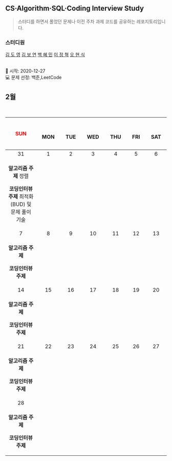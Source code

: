 ## CS·Algorithm·SQL·Coding Interview Study
<blockquote>스터디를 하면서 풀었던 문제나 이전 주차 과제 코드를 공유하는 레포지토리입니다.</blockquote>

### 스터디원

[김 도 영](https://github.com/kimdy003) [김 보 연](https://github.com/bwowby) [백 혜 민](https://github.com/HyeminBaek)
[이 정 혁](https://github.com/wjdgurrj) [오 현 식](https://github.com/guppy-bluegrass)


<br> 📌 시작: 2020-12-27 
<br> 💻 문제 선정: 백준,LeetCode

<h2> 2월 </h2>

<br>

|　  <p style="color:red;">SUN</p>　  |　  MON　  |　  TUE　  |　  WED　  |　  THU　  |　  FRI　  |　  SAT　  |
|:---:|:---:|:---:|:---:|:---:|:---:|:---:|
|    31    |    1    |    2    |    3    |    4    |    5    |    6    |
| <div><p><b>알고리즘 주제</b> 정렬</p> <p><b>코딩인터뷰 주제</b> 최적화(BUD) 및 문제 풀이 기술 </p></div>  |   |   |   |   |||
| 7 |      8      |      9      |     10     |    11     |     12     | 13 |
| <div><p><b>알고리즘 주제</b> </p> <p><b>코딩인터뷰 주제</b>  </p></div>  ||||||    |
| 14 |      15       |      16       |      17       |     18     |     19     |20|
| <div><p><b>알고리즘 주제</b> </p> <p><b>코딩인터뷰 주제</b>  </p></div>  ||||||  |
| 21 |      22        |       23       |         24              |  25  |  26  |  27  |
| <div><p><b>알고리즘 주제</b> </p> <p><b>코딩인터뷰 주제</b>  </p></div>  ||||||      |
| 28 |
| <div><p><b>알고리즘 주제</b> </p> <p><b>코딩인터뷰 주제</b>  </p></div>  |

